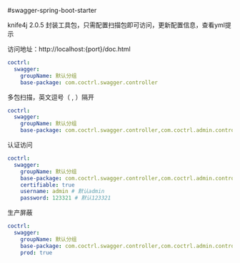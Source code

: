 #swagger-spring-boot-starter

knife4j 2.0.5 封装工具包，只需配置扫描包即可访问，更新配置信息，查看yml提示

访问地址：http://localhost:{port}/doc.html

```yaml
coctrl:
  swagger:
    groupName: 默认分组
    base-package: com.coctrl.swagger.controller
```

多包扫描，英文逗号（ , ）隔开

```yaml
coctrl:
  swagger:
    groupName: 默认分组
    base-package: com.coctrl.swagger.controller,com.coctrl.admin.controller
```

认证访问

```yaml
coctrl:
  swagger:
    groupName: 默认分组
    base-package: com.coctrl.swagger.controller,com.coctrl.admin.controller
    certifiable: true
    username: admin # 默认admin
    password: 123321 # 默认123321
```

生产屏蔽

```yaml
coctrl:
  swagger:
    groupName: 默认分组
    base-package: com.coctrl.swagger.controller,com.coctrl.admin.controller
    prod: true
```